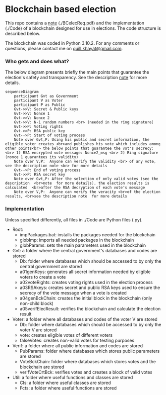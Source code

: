 # Blockchain based election

This repo contains a [note](https://github.com/GAKht/BCelec/blob/master/BCelecReq.pdf) (./BCelecReq.pdf) and the implementation (./Code) of a blockchain designed for use in elections. The code structure is described below.

The blockchain was coded in Python 3.10.2. For any comments or questions, please contact me on guill.khayat@gmail.com.

### Who gets and does what?

The below diagram presents briefly the main points that guarantee the election's safety and transparency. See the description [note](https://github.com/GAKht/BCelec/blob/master/BCelecReq.pdf) for more details.

```mermaid
sequenceDiagram
    participant Gvt as Government
    participant V as Voter
    participant P as Public
    Gvt->>V: Secret & Public keys
    Gvt->>V: Nonce 1
    Gvt->>V: Nonce 2
    Gvt->>V: N-1 random numbers <br> (needed in the ring signature)
    Gvt->>P: Voting rights
    Gvt->>P: RSA public key
    Gvt-->P: Start of voting process
    Note over Gvt,P: Using his public and secret information, the eligible voter creates <br>and publishes his vote which includes among other points<br> the below points that guarantee the vot's secrecy: <br> 1) RSA encrypted vote message: Nonce2_msg <br> 2) Ring signature (nonce 1 guarantees its validity)
    Note over V,P:  Anyone can verify the validity <br> of any vote, see the description note <br> for more details
    Gvt-->P: End of voting process
    Gvt->>P: RSA secret key
    Note over Gvt,P: After the selection of only valid votes (see the description  <br>note  for more details), the election results is calculated  <br>after the RSA decryption of each vote's message 
    Note over V,P:  Anyone can verify the veracity <br>of the election results, <br>see the description note  for more details
```


### Implementation

Unless specified differently, all files in ./Code are Python files (.py).

* Root:
  * impPackages.bat: installs the packages needed for the blockchain
  * globImp: imports all needed packages in the blockchain
  * globParams: sets the main parameters used in the blockchain
* Gvt: a folder where the central government's databases and codes are stored
  * Db: folder where databases which should be accessed to by only the central government are stored
  * a01genKeys: generates all secret information needed by eligible voters to create a vote
  * a02voteRights: creates voting rights used in the election process
  * a03RSAkeys: creates secret and public RSA keys used to ensure the secrecy of the vote message when a vote is created
  * a04genBckChain: creates the initial block in the blockchain (only non-child block)
  * a05verifElecResult: verifies the blockchain and calculate the election result
* Voter: a folder where all databases and codes of the voter V are stored
  * Db: folder where databases which should be accessed to by only the voter V are stored
  * vote: creates eligible votes of different voters
  * falseVotes: creates non-valid votes for testing purposes
* Verif: a folder where all public information and codes are stored
  * PubParams: folder where databases which stores public parameters are stored
  * VoteBckChain: folder where databases which stores votes and the blockchain are stored
  * verifVoteCrtBck: verifies votes and creates a block of valid votes
* Util: a folder where useful functions and classes are stored
  * Cls: a folder where useful classes are stored
  * Fcts: a folder where useful functions are stored
